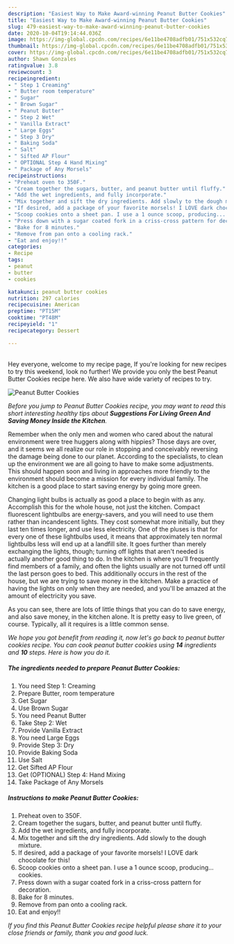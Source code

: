 ```yaml
---
description: "Easiest Way to Make Award-winning Peanut Butter Cookies"
title: "Easiest Way to Make Award-winning Peanut Butter Cookies"
slug: 479-easiest-way-to-make-award-winning-peanut-butter-cookies
date: 2020-10-04T19:14:44.036Z
image: https://img-global.cpcdn.com/recipes/6e11be4708adfb01/751x532cq70/peanut-butter-cookies-recipe-main-photo.jpg
thumbnail: https://img-global.cpcdn.com/recipes/6e11be4708adfb01/751x532cq70/peanut-butter-cookies-recipe-main-photo.jpg
cover: https://img-global.cpcdn.com/recipes/6e11be4708adfb01/751x532cq70/peanut-butter-cookies-recipe-main-photo.jpg
author: Shawn Gonzales
ratingvalue: 3.8
reviewcount: 3
recipeingredient:
- " Step 1 Creaming"
- " Butter room temperature"
- " Sugar"
- " Brown Sugar"
- " Peanut Butter"
- " Step 2 Wet"
- " Vanilla Extract"
- " Large Eggs"
- " Step 3 Dry"
- " Baking Soda"
- " Salt"
- " Sifted AP Flour"
- " OPTIONAL Step 4 Hand Mixing"
- " Package of Any Morsels"
recipeinstructions:
- "Preheat oven to 350F."
- "Cream together the sugars, butter, and peanut butter until fluffy."
- "Add the wet ingredients, and fully incorporate."
- "Mix together and sift the dry ingredients. Add slowly to the dough mixture."
- "If desired, add a package of your favorite morsels! I LOVE dark chocolate for this!"
- "Scoop cookies onto a sheet pan. I use a 1 ounce scoop, producing... cookies."
- "Press down with a sugar coated fork in a criss-cross pattern for decoration."
- "Bake for 8 minutes."
- "Remove from pan onto a cooling rack."
- "Eat and enjoy!!"
categories:
- Recipe
tags:
- peanut
- butter
- cookies

katakunci: peanut butter cookies 
nutrition: 297 calories
recipecuisine: American
preptime: "PT15M"
cooktime: "PT48M"
recipeyield: "1"
recipecategory: Dessert

---
```

<br>
Hey everyone, welcome to my recipe page, If you're looking for new recipes to try this weekend, look no further! We provide you only the best Peanut Butter Cookies recipe here. We also have wide variety of recipes to try.
<br>


![Peanut Butter Cookies](https://img-global.cpcdn.com/recipes/6e11be4708adfb01/751x532cq70/peanut-butter-cookies-recipe-main-photo.jpg)

<i>Before you jump to Peanut Butter Cookies recipe, you may want to read this short interesting healthy tips about 
<strong>Suggestions For Living Green And Saving Money Inside the Kitchen</strong>.</i>
</br>

Remember when the only men and women who cared about the natural environment were tree huggers along with hippies? Those days are over, and it seems we all realize our role in stopping and conceivably reversing the damage being done to our planet. According to the specialists, to clean up the environment we are all going to have to make some adjustments. This should happen soon and living in approaches more friendly to the environment should become a mission for every individual family. The kitchen is a good place to start saving energy by going more green.

Changing light bulbs is actually as good a place to begin with as any. Accomplish this for the whole house, not just the kitchen. Compact fluorescent lightbulbs are energy-savers, and you will need to use them rather than incandescent lights. They cost somewhat more initially, but they last ten times longer, and use less electricity. One of the pluses is that for every one of these lightbulbs used, it means that approximately ten normal lightbulbs less will end up at a landfill site. It goes further than merely exchanging the lights, though; turning off lights that aren't needed is actually another good thing to do. In the kitchen is where you'll frequently find members of a family, and often the lights usually are not turned off until the last person goes to bed. This additionally occurs in the rest of the house, but we are trying to save money in the kitchen. Make a practice of having the lights on only when they are needed, and you'll be amazed at the amount of electricity you save.

As you can see, there are lots of little things that you can do to save energy, and also save money, in the kitchen alone. It is pretty easy to live green, of course. Typically, all it requires is a little common sense.


<i>We hope you got benefit from reading it, now let's go back to peanut butter cookies recipe. You can cook peanut butter cookies using <strong>14</strong> ingredients and <strong>10</strong> steps. Here is how you do it.
</i>

##### The ingredients needed to prepare Peanut Butter Cookies:

1. You need  Step 1: Creaming
1. Prepare  Butter, room temperature
1. Get  Sugar
1. Use  Brown Sugar
1. You need  Peanut Butter
1. Take  Step 2: Wet
1. Provide  Vanilla Extract
1. You need  Large Eggs
1. Provide  Step 3: Dry
1. Provide  Baking Soda
1. Use  Salt
1. Get  Sifted AP Flour
1. Get  (OPTIONAL) Step 4: Hand Mixing
1. Take  Package of Any Morsels


##### Instructions to make Peanut Butter Cookies:

1. Preheat oven to 350F.
1. Cream together the sugars, butter, and peanut butter until fluffy.
1. Add the wet ingredients, and fully incorporate.
1. Mix together and sift the dry ingredients. Add slowly to the dough mixture.
1. If desired, add a package of your favorite morsels! I LOVE dark chocolate for this!
1. Scoop cookies onto a sheet pan. I use a 1 ounce scoop, producing... cookies.
1. Press down with a sugar coated fork in a criss-cross pattern for decoration.
1. Bake for 8 minutes.
1. Remove from pan onto a cooling rack.
1. Eat and enjoy!!


<i>If you find this Peanut Butter Cookies recipe helpful please share it to your close friends or family, thank you and good luck.</i>
